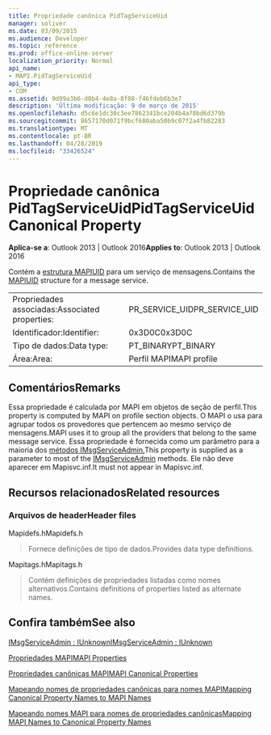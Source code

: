 ```yaml
---
title: Propriedade canônica PidTagServiceUid
manager: soliver
ms.date: 03/09/2015
ms.audience: Developer
ms.topic: reference
ms.prod: office-online-server
localization_priority: Normal
api_name:
- MAPI.PidTagServiceUid
api_type:
- COM
ms.assetid: 9d99a3b6-d0b4-4e8a-8f08-f46fdeb6b3e7
description: 'Última modificação: 9 de março de 2015'
ms.openlocfilehash: d5c6e1dc30c3ee7862341bce204b4a78bd6d379b
ms.sourcegitcommit: 8657170d071f9bcf680aba50b9c07f2a4fb82283
ms.translationtype: MT
ms.contentlocale: pt-BR
ms.lasthandoff: 04/28/2019
ms.locfileid: "33426524"
---
```

# <a name="pidtagserviceuid-canonical-property"></a><span data-ttu-id="2cb46-103">Propriedade canônica PidTagServiceUid</span><span class="sxs-lookup"><span data-stu-id="2cb46-103">PidTagServiceUid Canonical Property</span></span>

  
  
<span data-ttu-id="2cb46-104">**Aplica-se a**: Outlook 2013 | Outlook 2016</span><span class="sxs-lookup"><span data-stu-id="2cb46-104">**Applies to**: Outlook 2013 | Outlook 2016</span></span> 
  
<span data-ttu-id="2cb46-105">Contém a [estrutura MAPIUID](mapiuid.md) para um serviço de mensagens.</span><span class="sxs-lookup"><span data-stu-id="2cb46-105">Contains the [MAPIUID](mapiuid.md) structure for a message service.</span></span> 
  
|||
|:-----|:-----|
|<span data-ttu-id="2cb46-106">Propriedades associadas:</span><span class="sxs-lookup"><span data-stu-id="2cb46-106">Associated properties:</span></span>  <br/> |<span data-ttu-id="2cb46-107">PR_SERVICE_UID</span><span class="sxs-lookup"><span data-stu-id="2cb46-107">PR_SERVICE_UID</span></span>  <br/> |
|<span data-ttu-id="2cb46-108">Identificador:</span><span class="sxs-lookup"><span data-stu-id="2cb46-108">Identifier:</span></span>  <br/> |<span data-ttu-id="2cb46-109">0x3D0C</span><span class="sxs-lookup"><span data-stu-id="2cb46-109">0x3D0C</span></span>  <br/> |
|<span data-ttu-id="2cb46-110">Tipo de dados:</span><span class="sxs-lookup"><span data-stu-id="2cb46-110">Data type:</span></span>  <br/> |<span data-ttu-id="2cb46-111">PT_BINARY</span><span class="sxs-lookup"><span data-stu-id="2cb46-111">PT_BINARY</span></span>  <br/> |
|<span data-ttu-id="2cb46-112">Área:</span><span class="sxs-lookup"><span data-stu-id="2cb46-112">Area:</span></span>  <br/> |<span data-ttu-id="2cb46-113">Perfil MAPI</span><span class="sxs-lookup"><span data-stu-id="2cb46-113">MAPI profile</span></span>  <br/> |
   
## <a name="remarks"></a><span data-ttu-id="2cb46-114">Comentários</span><span class="sxs-lookup"><span data-stu-id="2cb46-114">Remarks</span></span>

<span data-ttu-id="2cb46-115">Essa propriedade é calculada por MAPI em objetos de seção de perfil.</span><span class="sxs-lookup"><span data-stu-id="2cb46-115">This property is computed by MAPI on profile section objects.</span></span> <span data-ttu-id="2cb46-116">O MAPI o usa para agrupar todos os provedores que pertencem ao mesmo serviço de mensagens.</span><span class="sxs-lookup"><span data-stu-id="2cb46-116">MAPI uses it to group all the providers that belong to the same message service.</span></span> <span data-ttu-id="2cb46-117">Essa propriedade é fornecida como um parâmetro para a maioria dos [métodos IMsgServiceAdmin.](imsgserviceadminiunknown.md)</span><span class="sxs-lookup"><span data-stu-id="2cb46-117">This property is supplied as a parameter to most of the [IMsgServiceAdmin](imsgserviceadminiunknown.md) methods.</span></span> <span data-ttu-id="2cb46-118">Ele não deve aparecer em Mapisvc.inf.</span><span class="sxs-lookup"><span data-stu-id="2cb46-118">It must not appear in Mapisvc.inf.</span></span> 
  
## <a name="related-resources"></a><span data-ttu-id="2cb46-119">Recursos relacionados</span><span class="sxs-lookup"><span data-stu-id="2cb46-119">Related resources</span></span>

### <a name="header-files"></a><span data-ttu-id="2cb46-120">Arquivos de header</span><span class="sxs-lookup"><span data-stu-id="2cb46-120">Header files</span></span>

<span data-ttu-id="2cb46-121">Mapidefs.h</span><span class="sxs-lookup"><span data-stu-id="2cb46-121">Mapidefs.h</span></span>
  
> <span data-ttu-id="2cb46-122">Fornece definições de tipo de dados.</span><span class="sxs-lookup"><span data-stu-id="2cb46-122">Provides data type definitions.</span></span>
    
<span data-ttu-id="2cb46-123">Mapitags.h</span><span class="sxs-lookup"><span data-stu-id="2cb46-123">Mapitags.h</span></span>
  
> <span data-ttu-id="2cb46-124">Contém definições de propriedades listadas como nomes alternativos.</span><span class="sxs-lookup"><span data-stu-id="2cb46-124">Contains definitions of properties listed as alternate names.</span></span>
    
## <a name="see-also"></a><span data-ttu-id="2cb46-125">Confira também</span><span class="sxs-lookup"><span data-stu-id="2cb46-125">See also</span></span>



[<span data-ttu-id="2cb46-126">IMsgServiceAdmin : IUnknown</span><span class="sxs-lookup"><span data-stu-id="2cb46-126">IMsgServiceAdmin : IUnknown</span></span>](imsgserviceadminiunknown.md)


[<span data-ttu-id="2cb46-127">Propriedades MAPI</span><span class="sxs-lookup"><span data-stu-id="2cb46-127">MAPI Properties</span></span>](mapi-properties.md)
  
[<span data-ttu-id="2cb46-128">Propriedades canônicas MAPI</span><span class="sxs-lookup"><span data-stu-id="2cb46-128">MAPI Canonical Properties</span></span>](mapi-canonical-properties.md)
  
[<span data-ttu-id="2cb46-129">Mapeando nomes de propriedades canônicas para nomes MAPI</span><span class="sxs-lookup"><span data-stu-id="2cb46-129">Mapping Canonical Property Names to MAPI Names</span></span>](mapping-canonical-property-names-to-mapi-names.md)
  
[<span data-ttu-id="2cb46-130">Mapeando nomes MAPI para nomes de propriedades canônicas</span><span class="sxs-lookup"><span data-stu-id="2cb46-130">Mapping MAPI Names to Canonical Property Names</span></span>](mapping-mapi-names-to-canonical-property-names.md)

